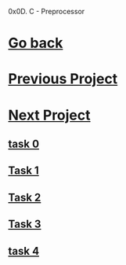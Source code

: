 0x0D. C - Preprocessor
# [Go back](https://github.com/Drihmia/alx-low_level_programming/blob/main/README.md)
# [Previous Project](https://github.com/Drihmia/alx-low_level_programming/blob/main/0x0C-more_malloc_free/README.md)
# [Next Project](https://github.com/Drihmia/alx-low_level_programming/blob/main/0x0E-structures_typedef/README.md)
## [task 0](https://github.com/Drihmia/alx-low_level_programming/blob/main/0x0D-preprocessor/0-object_like_macro.h)
## [Task 1](https://github.com/Drihmia/alx-low_level_programming/blob/main/0x0D-preprocessor/1-pi.h)
## [Task 2](https://github.com/Drihmia/alx-low_level_programming/blob/main/0x0D-preprocessor/2-main.c)
## [Task 3](https://github.com/Drihmia/alx-low_level_programming/blob/main/0x0D-preprocessor/3-function_like_macro.h)
## [task 4](https://github.com/Drihmia/alx-low_level_programming/blob/main/0x0D-preprocessor/4-sum.h)

